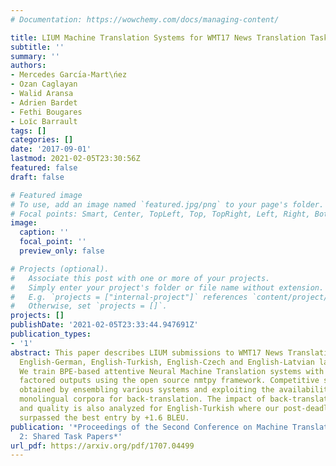 ```yaml
---
# Documentation: https://wowchemy.com/docs/managing-content/

title: LIUM Machine Translation Systems for WMT17 News Translation Task
subtitle: ''
summary: ''
authors:
- Mercedes Garcı́a-Mart\ńez
- Ozan Caglayan
- Walid Aransa
- Adrien Bardet
- Fethi Bougares
- Loı̈c Barrault
tags: []
categories: []
date: '2017-09-01'
lastmod: 2021-02-05T23:30:56Z
featured: false
draft: false

# Featured image
# To use, add an image named `featured.jpg/png` to your page's folder.
# Focal points: Smart, Center, TopLeft, Top, TopRight, Left, Right, BottomLeft, Bottom, BottomRight.
image:
  caption: ''
  focal_point: ''
  preview_only: false

# Projects (optional).
#   Associate this post with one or more of your projects.
#   Simply enter your project's folder or file name without extension.
#   E.g. `projects = ["internal-project"]` references `content/project/deep-learning/index.md`.
#   Otherwise, set `projects = []`.
projects: []
publishDate: '2021-02-05T23:33:44.947691Z'
publication_types:
- '1'
abstract: This paper describes LIUM submissions to WMT17 News Translation Task for
  English-German, English-Turkish, English-Czech and English-Latvian language pairs.
  We train BPE-based attentive Neural Machine Translation systems with and without
  factored outputs using the open source nmtpy framework. Competitive scores were
  obtained by ensembling various systems and exploiting the availability of target
  monolingual corpora for back-translation. The impact of back-translation quantity
  and quality is also analyzed for English-Turkish where our post-deadline submission
  surpassed the best entry by +1.6 BLEU.
publication: '*Proceedings of the Second Conference on Machine Translation, Volume
  2: Shared Task Papers*'
url_pdf: https://arxiv.org/pdf/1707.04499
---
```


